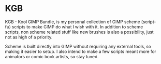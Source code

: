 # KGB
KGB - Kool GIMP Bundle, is my personal collection of GIMP scheme (script-fu) scripts to make GIMP do what I wish with it. In addition to scheme scripts, non scheme related stuff like new brushes is also a possibility, just not as high of a priority.

Scheme is built directly into GIMP without requiring any external tools, so making it easier to setup. I also intend to make a few scripts meant more for animators or comic book artists, so stay tuned.
